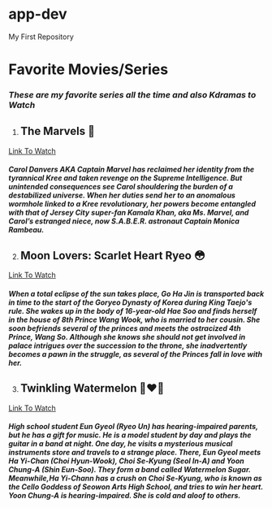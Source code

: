 # app-dev
My First Repository

#  **Favorite Movies/Series**
### ***These are my favorite series all the time and also Kdramas to Watch***

1. ## **The Marvels** 🦸
[Link To Watch](https://myflixerz.to/movie/captain-marvel-2-66673)
#### *Carol Danvers AKA Captain Marvel has reclaimed her identity from the tyrannical Kree and taken revenge on the Supreme Intelligence. But unintended consequences see Carol shouldering the burden of a destabilized universe. When her duties send her to an anomalous wormhole linked to a Kree revolutionary, her powers become entangled with that of Jersey City super-fan Kamala Khan, aka Ms. Marvel, and Carol’s estranged niece, now S.A.B.E.R. astronaut Captain Monica Rambeau.*

2. ## **Moon Lovers: Scarlet Heart Ryeo** 😳
[Link To Watch](https://draplay.info/videos/moon-lovers-scarlet-heart-ryeo-episode-1)
#### *When a total eclipse of the sun takes place, Go Ha Jin is transported back in time to the start of the Goryeo Dynasty of Korea during King Taejo's rule. She wakes up in the body of 16-year-old Hae Soo and finds herself in the house of 8th Prince Wang Wook, who is married to her cousin. She soon befriends several of the princes and meets the ostracized 4th Prince, Wang So. Although she knows she should not get involved in palace intrigues over the succession to the throne, she inadvertently becomes a pawn in the struggle, as several of the Princes fall in love with her.*

3. ## **Twinkling Watermelon** 👩‍❤️‍👨
[Link To Watch](https://draplay.info/videos/twinkling-watermelon-2023-episode-1)
#### *High school student Eun Gyeol (Ryeo Un) has hearing-impaired parents, but he has a gift for music. He is a model student by day and plays the guitar in a band at night. One day, he visits a mysterious musical instruments store and travels to a strange place. There, Eun Gyeol meets Ha Yi-Chan (Choi Hyun-Wook), Choi Se-Kyung (Seol In-A) and Yoon Chung-A (Shin Eun-Soo). They form a band called Watermelon Sugar. Meanwhile,Ha Yi-Chann has a crush on Choi Se-Kyung, who is known as the Cello Goddess of Seowon Arts High School, and tries to win her heart. Yoon Chung-A is hearing-impaired. She is cold and aloof to others.*

